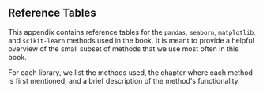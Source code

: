 
## Reference Tables

This appendix contains reference tables for the `pandas`, `seaborn`,
`matplotlib`, and `scikit-learn` methods used in the book. It is meant to
provide a helpful overview of the small subset of methods that we use most
often in this book.

For each library, we list the methods used, the chapter where each method is
first mentioned, and a brief description of the method's functionality.

